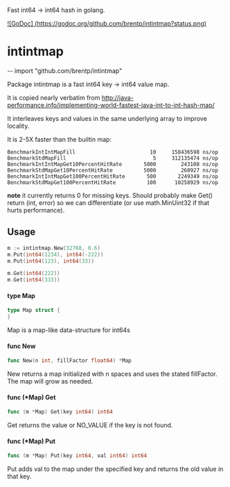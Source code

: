 Fast int64 -> int64 hash in golang.

[![GoDoc] (https://godoc.org/github.com/brentp/intintmap?status.png)](https://godoc.org/github.com/brentp/intintmap)

# intintmap
--
    import "github.com/brentp/intintmap"

Package intintmap is a fast int64 key -> int64 value map.

It is copied nearly verbatim from
http://java-performance.info/implementing-world-fastest-java-int-to-int-hash-map/

It interleaves keys and values in the same underlying array to improve locality.

It is 2-5X faster than the builtin map:
```
BenchmarkIntIntMapFill                 	      10	 158436598 ns/op
BenchmarkStdMapFill                    	       5	 312135474 ns/op
BenchmarkIntIntMapGet10PercentHitRate  	    5000	    243108 ns/op
BenchmarkStdMapGet10PercentHitRate     	    5000	    268927 ns/op
BenchmarkIntIntMapGet100PercentHitRate 	     500	   2249349 ns/op
BenchmarkStdMapGet100PercentHitRate    	     100	  10258929 ns/op
```

**note** it currently returns 0 for missing keys. Should probably make Get() return (int, error) so we can
differentiate (or use math.MinUint32 if that hurts performance).

## Usage


```go
m := intintmap.New(32768, 0.6)
m.Put(int64(1234), int64(-222))
m.Put(int64(123), int64(33))

m.Get(int64(222))
m.Get(int64(333))
```

#### type Map

```go
type Map struct {
}
```

Map is a map-like data-structure for int64s

#### func  New

```go
func New(n int, fillFactor float64) *Map
```
New returns a map initialized with n spaces and uses the stated fillFactor. The
map will grow as needed.

#### func (*Map) Get

```go
func (m *Map) Get(key int64) int64
```
Get returns the value or NO_VALUE if the key is not found.

#### func (*Map) Put

```go
func (m *Map) Put(key int64, val int64) int64
```
Put adds val to the map under the specified key and returns the old value in
that key.
